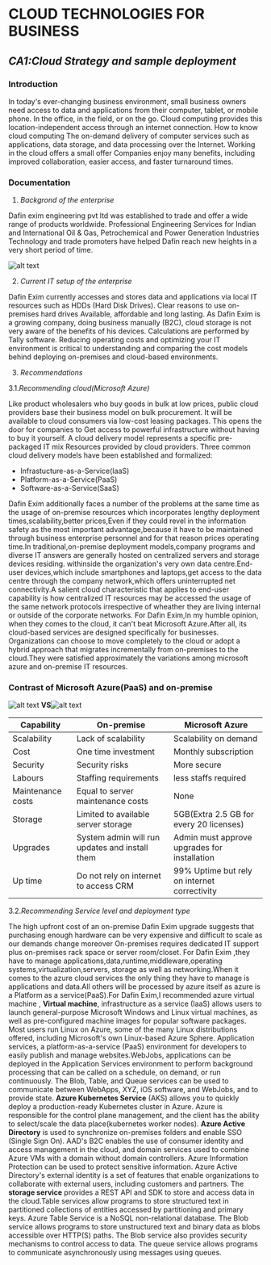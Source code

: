 # **CLOUD TECHNOLOGIES FOR BUSINESS** #

## *CA1:Cloud Strategy and sample deployment* ##

### Introduction ###

In today's ever-changing business environment, small business owners need access to data and applications from their computer, tablet, or mobile phone.
In the office, in the field, or on the go. Cloud computing provides this location-independent access through an internet connection. How to know cloud computing
The on-demand delivery of computer services such as applications, data storage, and data processing over the Internet. Working in the cloud offers a small offer
Companies enjoy many benefits, including improved collaboration, easier access, and faster turnaround times.

### Documentation ###

1. *Backgrond of the enterprise*

Dafin exim engineering pvt ltd was established to trade and offer a wide range of products worldwide.
Professional Engineering Services for Indian and International Oil & Gas, Petrochemical and Power Generation Industries
Technology and trade promoters have helped Dafin reach new heights in a very short period of time.
 
![alt text](https://dafinglobal.com/wp-content/uploads/2017/09/dafinlogo.jpg)


2. *Current IT setup of the enterprise*

Dafin Exim currently accesses and stores data and applications via local IT resources such as HDDs (Hard Disk Drives). Clear reasons to use on-premises hard drives
Available, affordable and long lasting. As Dafin Exim is a growing company, doing business manually (B2C), cloud storage is not very aware of the benefits of his devices.
Calculations are performed by Tally software. Reducing operating costs and optimizing your IT environment is critical to understanding and comparing the cost models behind deploying on-premises and cloud-based environments.


3. *Recommendations*


3.1.*Recommending cloud(Microsoft Azure)*


Like product wholesalers who buy goods in bulk at low prices, public cloud providers base their business model on bulk procurement.
It will be available to cloud consumers via low-cost leasing packages. This opens the door for companies to
Get access to powerful infrastructure without having to buy it yourself. A cloud delivery model represents a specific pre-packaged IT mix
Resources provided by cloud providers. Three common cloud delivery models have been established and formalized:

- Infrastucture-as-a-Service(IaaS)
- Platform-as-a-Service(PaaS)
- Software-as-a-Service(SaaS)



Dafin Exim additionally faces a number of the problems at the same time as the usage of on-premise resources which incorporates lengthy deployment times,scalability,better prices,Even if they could revel in the information safety as the most important advantage,because it have to be maintained through business 
enterprise personnel and for that reason prices operating time.In traditional,on-premise deployment models,company programs and diverse IT answers are generally hosted on centralized servers and storage devices residing.
withinside the organization's very own data centre.End-user devices,which include smartphones and laptops,get access to the data centre through the company network,which offers uninterrupted net connectivity.A salient
cloud characteristic that applies to end-user capability is how centralized IT resources may be accessed the usage of the same network protocols irrespective of wheather they are living internal or outside of the corporate networks.
For Dafin Exim,In my humble opinion, when they comes to the cloud, it can't beat Microsoft Azure.After all, its cloud-based services are designed specifically for businesses. Organizations can choose to move completely to the cloud or adopt a hybrid approach that
 migrates incrementally from on-premises to the cloud.They were satisfied approximately the variations among microsoft azure and on-premise IT resources.



### Contrast of Microsoft Azure(PaaS) and on-premise ###



![alt text](https://encrypted-tbn0.gstatic.com/images?q=tbn:ANd9GcQQ1wIDC-WtZHQwf_qD5HYwv_a0oOO7RnGf5Q&usqp=CAU) **VS**![alt text](https://encrypted-tbn0.gstatic.com/images?q=tbn:ANd9GcRGKoBeR5y7D-wTa_PlpPpc-W5TC5L20IaOwg&usqp=CAU)

 

 

|Capability       |On-premise                                    |  Microsoft Azure                            |
|-----------------|----------------------------------------------|---------------------------------------------|
|Scalability      |Lack of scalability                           |Scalability on demand                        |
|Cost             |One time investment                           |Monthly subscription                         |
|Security         |Security risks                                |More secure                                  |
|Labours          |Staffing requirements                         |less staffs required                         |
|Maintenance costs|Equal to server maintenance costs             |None                                         |
|Storage          |Limited to available  server storage          |5GB(Extra 2.5 GB for every 20 licenses)      |
|Upgrades         |System admin will run updates and install them|Admin must approve upgrades for installation |
|Up time          |Do not rely on internet to access CRM         |99% Uptime but rely on internet  correctivity|





3.2.*Recommending Service level and deployment type*



The high upfront cost of an on-premise Dafin Exim upgrade suggests that purchasing enough hardware can be  very expensive and difficult
to scale as our demands change moreover On-premises requires dedicated IT support plus on-premises rack space or server room/closet.
For Dafin Exim ,they have to manage applications,data,runtime,middleware,operating systems,virtualization,servers,
storage as well as networking.When it comes to the azure cloud services the only thing they have to manage is  applications and data.All others 
will be processed by azure itself as azure is a Platform as a service(PaaS).For Dafin Exim,I recommended azure virtual machine , **Virtual machine**, 
infrastructure as a service (IaaS) allows users to launch general-purpose Microsoft Windows and Linux virtual machines, as well as pre-configured machine images for popular software packages.
Most users run Linux on Azure, some of the many Linux distributions offered, including Microsoft's own Linux-based Azure Sphere.
Application services, a platform-as-a-service (PaaS) environment for developers to easily publish and manage websites.WebJobs, applications can be deployed in the 
Application Services environment to perform background processing that can be called on a schedule, on demand, or run continuously. The Blob, Table, and Queue services can be used to communicate between WebApps, XYZ, iOS software, and WebJobs, and to provide state.
**Azure Kubernetes Service** (AKS) allows you to quickly deploy a production-ready Kubernetes cluster in Azure. Azure is responsible for the control plane management, and the client has the ability to select/scale the data place(kubernetes worker nodes). 
**Azure Active Directory** is used to synchronize on-premises folders and enable SSO (Single Sign On). AAD's B2C enables the use of consumer identity and access management in the cloud, and domain services used to combine Azure VMs with a domain without domain controllers.
Azure Information Protection can be used to protect sensitive information. Azure Active Directory's external identity is a set of features that enable organizations to collaborate with external users, including customers and partners.
The **storage service** provides a REST API and SDK to store and access data in the cloud.Table services allow programs to store structured text in partitioned collections of entities accessed by partitioning and primary keys.
Azure Table Service is a NoSQL non-relational database. The Blob service allows programs to store unstructured text and binary data as blobs accessible over HTTP(S) paths. The Blob service also provides security mechanisms to control access to data. The queue service allows programs to communicate asynchronously using messages using queues.   










  
 











